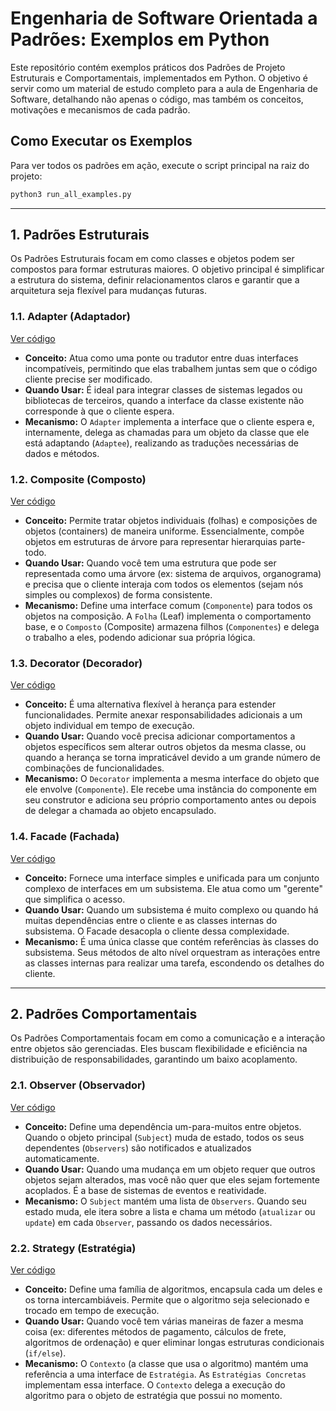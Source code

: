 # Engenharia de Software Orientada a Padrões: Exemplos em Python

Este repositório contém exemplos práticos dos Padrões de Projeto Estruturais e Comportamentais, implementados em Python. O objetivo é servir como um material de estudo completo para a aula de Engenharia de Software, detalhando não apenas o código, mas também os conceitos, motivações e mecanismos de cada padrão.

## Como Executar os Exemplos

Para ver todos os padrões em ação, execute o script principal na raiz do projeto:

```bash
python3 run_all_examples.py
```

---

## 1. Padrões Estruturais

Os Padrões Estruturais focam em como classes e objetos podem ser compostos para formar estruturas maiores. O objetivo principal é simplificar a estrutura do sistema, definir relacionamentos claros e garantir que a arquitetura seja flexível para mudanças futuras.

### 1.1. Adapter (Adaptador)
[Ver código](./padroes/estruturais/adapter/)

-   **Conceito:** Atua como uma ponte ou tradutor entre duas interfaces incompatíveis, permitindo que elas trabalhem juntas sem que o código cliente precise ser modificado.
-   **Quando Usar:** É ideal para integrar classes de sistemas legados ou bibliotecas de terceiros, quando a interface da classe existente não corresponde à que o cliente espera.
-   **Mecanismo:** O `Adapter` implementa a interface que o cliente espera e, internamente, delega as chamadas para um objeto da classe que ele está adaptando (`Adaptee`), realizando as traduções necessárias de dados e métodos.

### 1.2. Composite (Composto)
[Ver código](./padroes/estruturais/composite/)

-   **Conceito:** Permite tratar objetos individuais (folhas) e composições de objetos (containers) de maneira uniforme. Essencialmente, compõe objetos em estruturas de árvore para representar hierarquias parte-todo.
-   **Quando Usar:** Quando você tem uma estrutura que pode ser representada como uma árvore (ex: sistema de arquivos, organograma) e precisa que o cliente interaja com todos os elementos (sejam nós simples ou complexos) de forma consistente.
-   **Mecanismo:** Define uma interface comum (`Componente`) para todos os objetos na composição. A `Folha` (Leaf) implementa o comportamento base, e o `Composto` (Composite) armazena filhos (`Componentes`) e delega o trabalho a eles, podendo adicionar sua própria lógica.

### 1.3. Decorator (Decorador)
[Ver código](./padroes/estruturais/decorator/)

-   **Conceito:** É uma alternativa flexível à herança para estender funcionalidades. Permite anexar responsabilidades adicionais a um objeto individual em tempo de execução.
-   **Quando Usar:** Quando você precisa adicionar comportamentos a objetos específicos sem alterar outros objetos da mesma classe, ou quando a herança se torna impraticável devido a um grande número de combinações de funcionalidades.
-   **Mecanismo:** O `Decorator` implementa a mesma interface do objeto que ele envolve (`Componente`). Ele recebe uma instância do componente em seu construtor e adiciona seu próprio comportamento antes ou depois de delegar a chamada ao objeto encapsulado.

### 1.4. Facade (Fachada)
[Ver código](./padroes/estruturais/facade/)

-   **Conceito:** Fornece uma interface simples e unificada para um conjunto complexo de interfaces em um subsistema. Ele atua como um "gerente" que simplifica o acesso.
-   **Quando Usar:** Quando um subsistema é muito complexo ou quando há muitas dependências entre o cliente e as classes internas do subsistema. O Facade desacopla o cliente dessa complexidade.
-   **Mecanismo:** É uma única classe que contém referências às classes do subsistema. Seus métodos de alto nível orquestram as interações entre as classes internas para realizar uma tarefa, escondendo os detalhes do cliente.

---

## 2. Padrões Comportamentais

Os Padrões Comportamentais focam em como a comunicação e a interação entre objetos são gerenciadas. Eles buscam flexibilidade e eficiência na distribuição de responsabilidades, garantindo um baixo acoplamento.

### 2.1. Observer (Observador)
[Ver código](./padroes/comportamentais/observer/)

-   **Conceito:** Define uma dependência um-para-muitos entre objetos. Quando o objeto principal (`Subject`) muda de estado, todos os seus dependentes (`Observers`) são notificados e atualizados automaticamente.
-   **Quando Usar:** Quando uma mudança em um objeto requer que outros objetos sejam alterados, mas você não quer que eles sejam fortemente acoplados. É a base de sistemas de eventos e reatividade.
-   **Mecanismo:** O `Subject` mantém uma lista de `Observers`. Quando seu estado muda, ele itera sobre a lista e chama um método (`atualizar` ou `update`) em cada `Observer`, passando os dados necessários.

### 2.2. Strategy (Estratégia)
[Ver código](./padroes/comportamentais/strategy/)

-   **Conceito:** Define uma família de algoritmos, encapsula cada um deles e os torna intercambiáveis. Permite que o algoritmo seja selecionado e trocado em tempo de execução.
-   **Quando Usar:** Quando você tem várias maneiras de fazer a mesma coisa (ex: diferentes métodos de pagamento, cálculos de frete, algoritmos de ordenação) e quer eliminar longas estruturas condicionais (`if/else`).
-   **Mecanismo:** O `Contexto` (a classe que usa o algoritmo) mantém uma referência a uma interface de `Estratégia`. As `Estratégias Concretas` implementam essa interface. O `Contexto` delega a execução do algoritmo para o objeto de estratégia que possui no momento.
